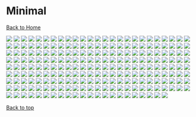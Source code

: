 # Minimal

[Back to Home](https://github.com/RickyFoots/Wallpapers/tree/main)

</h1>

<img src="https://github.com/RickyFoots/Wallpapers/blob/main/Collection/Minimal/00146.png">

<img src="https://github.com/RickyFoots/Wallpapers/blob/main/Collection/Minimal/00305.jpg">

<img src="https://github.com/RickyFoots/Wallpapers/blob/main/Collection/Minimal/00334.jpg">

<img src="https://github.com/RickyFoots/Wallpapers/blob/main/Collection/Minimal/00337.png">

<img src="https://github.com/RickyFoots/Wallpapers/blob/main/Collection/Minimal/00344.png">

<img src="https://github.com/RickyFoots/Wallpapers/blob/main/Collection/Minimal/00386.png">

<img src="https://github.com/RickyFoots/Wallpapers/blob/main/Collection/Minimal/009be5cf7148467dd44503b69e14231a.jpg">

<img src="https://github.com/RickyFoots/Wallpapers/blob/main/Collection/Minimal/08643900020d92b75d51bf3c84c641e3.jpg">

<img src="https://github.com/RickyFoots/Wallpapers/blob/main/Collection/Minimal/102502cccb5151369534f80b1007d728.jpg">

<img src="https://github.com/RickyFoots/Wallpapers/blob/main/Collection/Minimal/114578-coffee-cup-simple-background-minimalism.jpg">

<img src="https://github.com/RickyFoots/Wallpapers/blob/main/Collection/Minimal/120 - KnFPX73.jpg">

<img src="https://github.com/RickyFoots/Wallpapers/blob/main/Collection/Minimal/149a13fff329cbee2007cdde7ca7503a.jpg">

<img src="https://github.com/RickyFoots/Wallpapers/blob/main/Collection/Minimal/1629254800931.png">

<img src="https://github.com/RickyFoots/Wallpapers/blob/main/Collection/Minimal/1637327575813.png">

<img src="https://github.com/RickyFoots/Wallpapers/blob/main/Collection/Minimal/1637336228660.png">

<img src="https://github.com/RickyFoots/Wallpapers/blob/main/Collection/Minimal/1637336939551.jpg">

<img src="https://github.com/RickyFoots/Wallpapers/blob/main/Collection/Minimal/1637824731328.png">

<img src="https://github.com/RickyFoots/Wallpapers/blob/main/Collection/Minimal/1637849501425.jpg">

<img src="https://github.com/RickyFoots/Wallpapers/blob/main/Collection/Minimal/1639324186243.png">

<img src="https://github.com/RickyFoots/Wallpapers/blob/main/Collection/Minimal/1640372689217.png">

<img src="https://github.com/RickyFoots/Wallpapers/blob/main/Collection/Minimal/1640963942611.png">

<img src="https://github.com/RickyFoots/Wallpapers/blob/main/Collection/Minimal/2.png">

<img src="https://github.com/RickyFoots/Wallpapers/blob/main/Collection/Minimal/20220509_133424.jpg">

<img src="https://github.com/RickyFoots/Wallpapers/blob/main/Collection/Minimal/2ba04db0622436aad503e3a4f507e5f5.jpg">

<img src="https://github.com/RickyFoots/Wallpapers/blob/main/Collection/Minimal/3.png">

<img src="https://github.com/RickyFoots/Wallpapers/blob/main/Collection/Minimal/3a8158nxy9to.png">

<img src="https://github.com/RickyFoots/Wallpapers/blob/main/Collection/Minimal/3naa2boj9rd81.png">

<img src="https://github.com/RickyFoots/Wallpapers/blob/main/Collection/Minimal/4.png">

<img src="https://github.com/RickyFoots/Wallpapers/blob/main/Collection/Minimal/4559c80c510a189e49aee248ad58e5fb.jpg">

<img src="https://github.com/RickyFoots/Wallpapers/blob/main/Collection/Minimal/4a45b9f6a6f7c856356295af6bdad496.jpg">

<img src="https://github.com/RickyFoots/Wallpapers/blob/main/Collection/Minimal/54286b774379ba7351ddac69d9e3dc93.jpg">

<img src="https://github.com/RickyFoots/Wallpapers/blob/main/Collection/Minimal/57095abfb28b52d0fba246e075feca46.jpg">

<img src="https://github.com/RickyFoots/Wallpapers/blob/main/Collection/Minimal/582.png">

<img src="https://github.com/RickyFoots/Wallpapers/blob/main/Collection/Minimal/6561dfc22ae0bcce01e8e4dbcc801015.jpg">

<img src="https://github.com/RickyFoots/Wallpapers/blob/main/Collection/Minimal/6f0ksV9.jpeg">

<img src="https://github.com/RickyFoots/Wallpapers/blob/main/Collection/Minimal/79 - P9IzNUz - Evangelion - Leliel.jpg">

<img src="https://github.com/RickyFoots/Wallpapers/blob/main/Collection/Minimal/7MYT0Mo.png">

<img src="https://github.com/RickyFoots/Wallpapers/blob/main/Collection/Minimal/7dbkx11dyo591.png">

<img src="https://github.com/RickyFoots/Wallpapers/blob/main/Collection/Minimal/825f02ff191a46947d118ff9d0e0dcf6.jpg">

<img src="https://github.com/RickyFoots/Wallpapers/blob/main/Collection/Minimal/Diseno_sin_titulo2.png">

<img src="https://github.com/RickyFoots/Wallpapers/blob/main/Collection/Minimal/Katana-Mini.jpg">

<img src="https://github.com/RickyFoots/Wallpapers/blob/main/Collection/Minimal/MF-Doom-Mini.png">

<img src="https://github.com/RickyFoots/Wallpapers/blob/main/Collection/Minimal/Minimal.png">

<img src="https://github.com/RickyFoots/Wallpapers/blob/main/Collection/Minimal/New_Project.png">

<img src="https://github.com/RickyFoots/Wallpapers/blob/main/Collection/Minimal/QpZUf7G.png">

<img src="https://github.com/RickyFoots/Wallpapers/blob/main/Collection/Minimal/Shogoki.png">

<img src="https://github.com/RickyFoots/Wallpapers/blob/main/Collection/Minimal/Solar.jpg">

<img src="https://github.com/RickyFoots/Wallpapers/blob/main/Collection/Minimal/Wallpaper(1).jpg">

<img src="https://github.com/RickyFoots/Wallpapers/blob/main/Collection/Minimal/Zerogoki.png">

<img src="https://github.com/RickyFoots/Wallpapers/blob/main/Collection/Minimal/a833fa24762f669fb518c520acdaabb9.jpg">

<img src="https://github.com/RickyFoots/Wallpapers/blob/main/Collection/Minimal/anime-eye-nord.png">

<img src="https://github.com/RickyFoots/Wallpapers/blob/main/Collection/Minimal/apple.png">

<img src="https://github.com/RickyFoots/Wallpapers/blob/main/Collection/Minimal/atari.png">

<img src="https://github.com/RickyFoots/Wallpapers/blob/main/Collection/Minimal/atari2.png">

<img src="https://github.com/RickyFoots/Wallpapers/blob/main/Collection/Minimal/atari3.png">

<img src="https://github.com/RickyFoots/Wallpapers/blob/main/Collection/Minimal/black_car_girl.jpg">

<img src="https://github.com/RickyFoots/Wallpapers/blob/main/Collection/Minimal/borealis.png">

<img src="https://github.com/RickyFoots/Wallpapers/blob/main/Collection/Minimal/brain.png">

<img src="https://github.com/RickyFoots/Wallpapers/blob/main/Collection/Minimal/building-red-mini.png">

<img src="https://github.com/RickyFoots/Wallpapers/blob/main/Collection/Minimal/bun.png">

<img src="https://github.com/RickyFoots/Wallpapers/blob/main/Collection/Minimal/c824736e45a798eacecc930d370c442a.jpg">

<img src="https://github.com/RickyFoots/Wallpapers/blob/main/Collection/Minimal/camp.jpg">

<img src="https://github.com/RickyFoots/Wallpapers/blob/main/Collection/Minimal/cassette.png">

<img src="https://github.com/RickyFoots/Wallpapers/blob/main/Collection/Minimal/cat-coffee.png">

<img src="https://github.com/RickyFoots/Wallpapers/blob/main/Collection/Minimal/chinese-hills.jpg">

<img src="https://github.com/RickyFoots/Wallpapers/blob/main/Collection/Minimal/d0ecfd1f98d9e67bb2766fa3e4c02aa8.jpg">

<img src="https://github.com/RickyFoots/Wallpapers/blob/main/Collection/Minimal/da14a00f4cf6294c351ef473c3787d77.jpg">

<img src="https://github.com/RickyFoots/Wallpapers/blob/main/Collection/Minimal/dac50a3d732f97b4c91497f4e9f7046c.jpg">

<img src="https://github.com/RickyFoots/Wallpapers/blob/main/Collection/Minimal/dark-cat.png">

<img src="https://github.com/RickyFoots/Wallpapers/blob/main/Collection/Minimal/disco-drink.jpg">

<img src="https://github.com/RickyFoots/Wallpapers/blob/main/Collection/Minimal/doom.jpg">

<img src="https://github.com/RickyFoots/Wallpapers/blob/main/Collection/Minimal/e2346ad7dab59fd328950429abde3bb5.jpg">

<img src="https://github.com/RickyFoots/Wallpapers/blob/main/Collection/Minimal/e8d6d4b9e38869a6cbfbac40a401c6a5.jpg">

<img src="https://github.com/RickyFoots/Wallpapers/blob/main/Collection/Minimal/earth_internet_cable.jpg">

<img src="https://github.com/RickyFoots/Wallpapers/blob/main/Collection/Minimal/ebd71be439297e5e850c138b5900fa5c.jpg">

<img src="https://github.com/RickyFoots/Wallpapers/blob/main/Collection/Minimal/evangelion-overgrown-unit-001-light.png">

<img src="https://github.com/RickyFoots/Wallpapers/blob/main/Collection/Minimal/evangelion-zaruel.jpg">

<img src="https://github.com/RickyFoots/Wallpapers/blob/main/Collection/Minimal/fish.png">

<img src="https://github.com/RickyFoots/Wallpapers/blob/main/Collection/Minimal/gavryl-broken-structures.jpg">

<img src="https://github.com/RickyFoots/Wallpapers/blob/main/Collection/Minimal/inspect.png">

<img src="https://github.com/RickyFoots/Wallpapers/blob/main/Collection/Minimal/jap.png">

<img src="https://github.com/RickyFoots/Wallpapers/blob/main/Collection/Minimal/japan2.png">

<img src="https://github.com/RickyFoots/Wallpapers/blob/main/Collection/Minimal/japan3.png">

<img src="https://github.com/RickyFoots/Wallpapers/blob/main/Collection/Minimal/japan4.png">

<img src="https://github.com/RickyFoots/Wallpapers/blob/main/Collection/Minimal/japantok.png">

<img src="https://github.com/RickyFoots/Wallpapers/blob/main/Collection/Minimal/jpn.png">

<img src="https://github.com/RickyFoots/Wallpapers/blob/main/Collection/Minimal/ltn-eva-gaghiel-lantern-theme.png">

<img src="https://github.com/RickyFoots/Wallpapers/blob/main/Collection/Minimal/ltn-eva-sachael-head-minimalist-lantern-theme.png">

<img src="https://github.com/RickyFoots/Wallpapers/blob/main/Collection/Minimal/ltn-eva-seele-lantern-theme.png">

<img src="https://github.com/RickyFoots/Wallpapers/blob/main/Collection/Minimal/ltn-eva-unit-001-beige-lantern-theme.png">

<img src="https://github.com/RickyFoots/Wallpapers/blob/main/Collection/Minimal/ltn-eva-unit-001-minimalist-lantern-theme.png">

<img src="https://github.com/RickyFoots/Wallpapers/blob/main/Collection/Minimal/made_wall1_mid.png">

<img src="https://github.com/RickyFoots/Wallpapers/blob/main/Collection/Minimal/man-and-girl-mini.png">

<img src="https://github.com/RickyFoots/Wallpapers/blob/main/Collection/Minimal/mario.png">

<img src="https://github.com/RickyFoots/Wallpapers/blob/main/Collection/Minimal/microsoft.png">

<img src="https://github.com/RickyFoots/Wallpapers/blob/main/Collection/Minimal/minimal-21.jpg">

<img src="https://github.com/RickyFoots/Wallpapers/blob/main/Collection/Minimal/minimal-27.png">

<img src="https://github.com/RickyFoots/Wallpapers/blob/main/Collection/Minimal/minimal-kingdom.jpg">

<img src="https://github.com/RickyFoots/Wallpapers/blob/main/Collection/Minimal/minimal_squares.png">

<img src="https://github.com/RickyFoots/Wallpapers/blob/main/Collection/Minimal/mowing-the-moon.png">

<img src="https://github.com/RickyFoots/Wallpapers/blob/main/Collection/Minimal/nasa.png">

<img src="https://github.com/RickyFoots/Wallpapers/blob/main/Collection/Minimal/nasa2.png">

<img src="https://github.com/RickyFoots/Wallpapers/blob/main/Collection/Minimal/nasa3.png">

<img src="https://github.com/RickyFoots/Wallpapers/blob/main/Collection/Minimal/nes-mini.jpg">

<img src="https://github.com/RickyFoots/Wallpapers/blob/main/Collection/Minimal/nigoki.png">

<img src="https://github.com/RickyFoots/Wallpapers/blob/main/Collection/Minimal/nord-demon.png">

<img src="https://github.com/RickyFoots/Wallpapers/blob/main/Collection/Minimal/nord-koi.png">

<img src="https://github.com/RickyFoots/Wallpapers/blob/main/Collection/Minimal/ol.png">

<img src="https://github.com/RickyFoots/Wallpapers/blob/main/Collection/Minimal/one.jpg.png">

<img src="https://github.com/RickyFoots/Wallpapers/blob/main/Collection/Minimal/onnanoko2.png">

<img src="https://github.com/RickyFoots/Wallpapers/blob/main/Collection/Minimal/output-dark.jpg">

<img src="https://github.com/RickyFoots/Wallpapers/blob/main/Collection/Minimal/output-light.jpg">

<img src="https://github.com/RickyFoots/Wallpapers/blob/main/Collection/Minimal/pastel.jpg">

<img src="https://github.com/RickyFoots/Wallpapers/blob/main/Collection/Minimal/polaroid.png">

<img src="https://github.com/RickyFoots/Wallpapers/blob/main/Collection/Minimal/pride.png">

<img src="https://github.com/RickyFoots/Wallpapers/blob/main/Collection/Minimal/ps1.png">

<img src="https://github.com/RickyFoots/Wallpapers/blob/main/Collection/Minimal/ps2.png">

<img src="https://github.com/RickyFoots/Wallpapers/blob/main/Collection/Minimal/rad.png">

<img src="https://github.com/RickyFoots/Wallpapers/blob/main/Collection/Minimal/rocket-mini.png">

<img src="https://github.com/RickyFoots/Wallpapers/blob/main/Collection/Minimal/solardead.jpg">

<img src="https://github.com/RickyFoots/Wallpapers/blob/main/Collection/Minimal/spy-v-spy-inv.png">

<img src="https://github.com/RickyFoots/Wallpapers/blob/main/Collection/Minimal/spy-v-spy.jpg">

<img src="https://github.com/RickyFoots/Wallpapers/blob/main/Collection/Minimal/stabbed.png">

<img src="https://github.com/RickyFoots/Wallpapers/blob/main/Collection/Minimal/theway.jpg">

<img src="https://github.com/RickyFoots/Wallpapers/blob/main/Collection/Minimal/tok3.png">

<img src="https://github.com/RickyFoots/Wallpapers/blob/main/Collection/Minimal/tokyo.png">

<img src="https://github.com/RickyFoots/Wallpapers/blob/main/Collection/Minimal/tokyo4.png">

<img src="https://github.com/RickyFoots/Wallpapers/blob/main/Collection/Minimal/topk5.png">

<img src="https://github.com/RickyFoots/Wallpapers/blob/main/Collection/Minimal/translucent-playstation.png">

<img src="https://github.com/RickyFoots/Wallpapers/blob/main/Collection/Minimal/turbo.jpg">

<img src="https://github.com/RickyFoots/Wallpapers/blob/main/Collection/Minimal/undefined - Imgur(1).png">

<img src="https://github.com/RickyFoots/Wallpapers/blob/main/Collection/Minimal/undefined - Imgur(6).png">

<img src="https://github.com/RickyFoots/Wallpapers/blob/main/Collection/Minimal/unknown.jpg">

<img src="https://github.com/RickyFoots/Wallpapers/blob/main/Collection/Minimal/unknown1.png">

<img src="https://github.com/RickyFoots/Wallpapers/blob/main/Collection/Minimal/unknown2.png">

<img src="https://github.com/RickyFoots/Wallpapers/blob/main/Collection/Minimal/uwp3056634.jpeg">

<img src="https://github.com/RickyFoots/Wallpapers/blob/main/Collection/Minimal/uwp3056638.jpeg">

<img src="https://github.com/RickyFoots/Wallpapers/blob/main/Collection/Minimal/uwp3056641.jpeg">

<img src="https://github.com/RickyFoots/Wallpapers/blob/main/Collection/Minimal/uwp3056644.jpeg">

<img src="https://github.com/RickyFoots/Wallpapers/blob/main/Collection/Minimal/uwp3056645.jpeg">

<img src="https://github.com/RickyFoots/Wallpapers/blob/main/Collection/Minimal/uwp3056646.jpeg">

<img src="https://github.com/RickyFoots/Wallpapers/blob/main/Collection/Minimal/uwp3056649.jpeg">

<img src="https://github.com/RickyFoots/Wallpapers/blob/main/Collection/Minimal/uwp3056651.jpeg">

<img src="https://github.com/RickyFoots/Wallpapers/blob/main/Collection/Minimal/uwp3056652.jpeg">

<img src="https://github.com/RickyFoots/Wallpapers/blob/main/Collection/Minimal/uwp3056654.jpeg">

<img src="https://github.com/RickyFoots/Wallpapers/blob/main/Collection/Minimal/uwp3056656.jpeg">

<img src="https://github.com/RickyFoots/Wallpapers/blob/main/Collection/Minimal/uwp3056660.jpeg">

<img src="https://github.com/RickyFoots/Wallpapers/blob/main/Collection/Minimal/uwp3056664.jpeg">

<img src="https://github.com/RickyFoots/Wallpapers/blob/main/Collection/Minimal/uwp3056667.jpeg">

<img src="https://github.com/RickyFoots/Wallpapers/blob/main/Collection/Minimal/uwp3056684.jpeg">

<img src="https://github.com/RickyFoots/Wallpapers/blob/main/Collection/Minimal/vintage-casette.png">

<img src="https://github.com/RickyFoots/Wallpapers/blob/main/Collection/Minimal/wallhaven-1kqgdg.jpg">

<img src="https://github.com/RickyFoots/Wallpapers/blob/main/Collection/Minimal/wallhaven-287xgm.jpg">

<img src="https://github.com/RickyFoots/Wallpapers/blob/main/Collection/Minimal/wallhaven-2eoy29.jpg">

<img src="https://github.com/RickyFoots/Wallpapers/blob/main/Collection/Minimal/wallhaven-3k7y73.jpg">

<img src="https://github.com/RickyFoots/Wallpapers/blob/main/Collection/Minimal/wallhaven-3zm8od.jpg">

<img src="https://github.com/RickyFoots/Wallpapers/blob/main/Collection/Minimal/wallhaven-429kpg.png">

<img src="https://github.com/RickyFoots/Wallpapers/blob/main/Collection/Minimal/wallhaven-47vwv4.jpg">

<img src="https://github.com/RickyFoots/Wallpapers/blob/main/Collection/Minimal/wallhaven-4lvlyn.jpg">

<img src="https://github.com/RickyFoots/Wallpapers/blob/main/Collection/Minimal/wallhaven-57eql1.jpg">

<img src="https://github.com/RickyFoots/Wallpapers/blob/main/Collection/Minimal/wallhaven-6ox1ql.jpg">

<img src="https://github.com/RickyFoots/Wallpapers/blob/main/Collection/Minimal/wallhaven-6oyrq6.png">

<img src="https://github.com/RickyFoots/Wallpapers/blob/main/Collection/Minimal/wallhaven-76qxz3.jpg">

<img src="https://github.com/RickyFoots/Wallpapers/blob/main/Collection/Minimal/wallhaven-83yrjo.png">

<img src="https://github.com/RickyFoots/Wallpapers/blob/main/Collection/Minimal/wallhaven-95y961.png">

<img src="https://github.com/RickyFoots/Wallpapers/blob/main/Collection/Minimal/wallhaven-dg7ejj.png">

<img src="https://github.com/RickyFoots/Wallpapers/blob/main/Collection/Minimal/wallhaven-dp2ojo.png">

<img src="https://github.com/RickyFoots/Wallpapers/blob/main/Collection/Minimal/wallhaven-e7zmor.jpg">

<img src="https://github.com/RickyFoots/Wallpapers/blob/main/Collection/Minimal/wallhaven-eo5vgw.png">

<img src="https://github.com/RickyFoots/Wallpapers/blob/main/Collection/Minimal/wallhaven-g7rkj7.jpg">

<img src="https://github.com/RickyFoots/Wallpapers/blob/main/Collection/Minimal/wallhaven-g818jd.png">

<img src="https://github.com/RickyFoots/Wallpapers/blob/main/Collection/Minimal/wallhaven-g8x697.jpg">

<img src="https://github.com/RickyFoots/Wallpapers/blob/main/Collection/Minimal/wallhaven-j32j85.jpg">

<img src="https://github.com/RickyFoots/Wallpapers/blob/main/Collection/Minimal/wallhaven-j5o5my.jpg">

<img src="https://github.com/RickyFoots/Wallpapers/blob/main/Collection/Minimal/wallhaven-l3loqq.jpg">

<img src="https://github.com/RickyFoots/Wallpapers/blob/main/Collection/Minimal/wallhaven-lqmg7q.jpg">

<img src="https://github.com/RickyFoots/Wallpapers/blob/main/Collection/Minimal/wallhaven-o3omd5.jpg">

<img src="https://github.com/RickyFoots/Wallpapers/blob/main/Collection/Minimal/wallhaven-p8117p.png">

<img src="https://github.com/RickyFoots/Wallpapers/blob/main/Collection/Minimal/wallhaven-q6qwy7.png">

<img src="https://github.com/RickyFoots/Wallpapers/blob/main/Collection/Minimal/wallhaven-v981x8.jpg">

<img src="https://github.com/RickyFoots/Wallpapers/blob/main/Collection/Minimal/wallhaven-wygm66.png">

<img src="https://github.com/RickyFoots/Wallpapers/blob/main/Collection/Minimal/wallhaven-y81lj7.jpg">

<img src="https://github.com/RickyFoots/Wallpapers/blob/main/Collection/Minimal/wallhaven-z8pdqo.jpg">

<img src="https://github.com/RickyFoots/Wallpapers/blob/main/Collection/Minimal/wallhaven-zxr9mj.jpg">

<img src="https://github.com/RickyFoots/Wallpapers/blob/main/Collection/Minimal/white_yinyang.jpg">

<img src="https://github.com/RickyFoots/Wallpapers/blob/main/Collection/Minimal/win2.png">

<img src="https://github.com/RickyFoots/Wallpapers/blob/main/Collection/Minimal/win95.png">

<img src="https://github.com/RickyFoots/Wallpapers/blob/main/Collection/Minimal/wp10695147-minimalist-aesthetic-desktop-wallpapers.png">

<img src="https://github.com/RickyFoots/Wallpapers/blob/main/Collection/Minimal/wp4047981-minimalism-wallpapers.jpg">

<img src="https://github.com/RickyFoots/Wallpapers/blob/main/Collection/Minimal/wp5121892.jpg">

<img src="https://github.com/RickyFoots/Wallpapers/blob/main/Collection/Minimal/wp5201323-minimalist-desktop-tumblr-wallpapers.jpg">

<img src="https://github.com/RickyFoots/Wallpapers/blob/main/Collection/Minimal/wp5418517-minimalist-aesthetic-laptop-wallpapers.png">

<img src="https://github.com/RickyFoots/Wallpapers/blob/main/Collection/Minimal/wp6100708-kawaii-aesthetic-pc-wallpapers.jpg">

<img src="https://github.com/RickyFoots/Wallpapers/blob/main/Collection/Minimal/wp6168519-cute-aesthetic-pc-wallpapers.jpg">

<img src="https://github.com/RickyFoots/Wallpapers/blob/main/Collection/Minimal/wp7815884-aesthetic-desktop-minimalist-wallpapers.jpg">

<img src="https://github.com/RickyFoots/Wallpapers/blob/main/Collection/Minimal/wp8312350-minimalist-aesthetic-mac-computer-wallpapers.jpg">

<img src="https://github.com/RickyFoots/Wallpapers/blob/main/Collection/Minimal/wp9123388-pastel-aqua-wallpapers.png">

<img src="https://github.com/RickyFoots/Wallpapers/blob/main/Collection/Minimal/wp9644406-aesthetic-retro-deskop-wallpapers.png">

<img src="https://github.com/RickyFoots/Wallpapers/blob/main/Collection/Minimal/wp9782704-aesthetic-laptop-beige-wallpapers.jpg">

<img src="https://github.com/RickyFoots/Wallpapers/blob/main/Collection/Minimal/yxzrIJv.png">

<img src="https://github.com/RickyFoots/Wallpapers/blob/main/Collection/Minimal/fear.png">

<img src="https://github.com/RickyFoots/Wallpapers/blob/main/Collection/Minimal/FZgIjCw.png">

<img src="https://github.com/RickyFoots/Wallpapers/blob/main/Collection/Minimal/klim-musalimov-5kjxC9SiwH8-unsplash.jpg">

<img src="https://github.com/RickyFoots/Wallpapers/blob/main/Collection/Minimal/klim-musalimov-QvEG1o0YmsA-unsplash.jpg">

<img src="https://github.com/RickyFoots/Wallpapers/blob/main/Collection/Minimal/8dfa5f3.jpg">

<img src="https://github.com/RickyFoots/Wallpapers/blob/main/Collection/Minimal/8zsFsVT.jpg">

<img src="https://github.com/RickyFoots/Wallpapers/blob/main/Collection/Minimal/9Gu4QSa.jpg">

<img src="https://github.com/RickyFoots/Wallpapers/blob/main/Collection/Minimal/1608ee9.jpg">

<img src="https://github.com/RickyFoots/Wallpapers/blob/main/Collection/Minimal/1080605.png">

<img src="https://github.com/RickyFoots/Wallpapers/blob/main/Collection/Minimal/2383423.jpg">

<img src="https://github.com/RickyFoots/Wallpapers/blob/main/Collection/Minimal/20200425_183123.jpg">

<img src="https://github.com/RickyFoots/Wallpapers/blob/main/Collection/Minimal/1638316124344.jpg">

<img src="https://github.com/RickyFoots/Wallpapers/blob/main/Collection/Minimal/blossom-sword.jpg">

<img src="https://github.com/RickyFoots/Wallpapers/blob/main/Collection/Minimal/ryoji-iwata-jxn929uiwYs-unsplash.jpg">

<img src="https://github.com/RickyFoots/Wallpapers/blob/main/Collection/Minimal/sails.jpg">

<img src="https://github.com/RickyFoots/Wallpapers/blob/main/Collection/Minimal/SONY_Dynamicron_T-120_DARK_5K.png">

<img src="https://github.com/RickyFoots/Wallpapers/blob/main/Collection/Minimal/supra_on_black.jpg">

<img src="https://github.com/RickyFoots/Wallpapers/blob/main/Collection/Minimal/mazda-on-white.jpg">

<img src="https://github.com/RickyFoots/Wallpapers/blob/main/Collection/Minimal/mazda-on-white-no-sun.png">

<img src="https://github.com/RickyFoots/Wallpapers/blob/main/Collection/Minimal/Burning_Earth.png">

<img src="https://github.com/RickyFoots/Wallpapers/blob/main/Collection/Minimal/bored.png">

<img src="https://github.com/RickyFoots/Wallpapers/blob/main/Collection/Minimal/boreddark.png">

[Back to top](#Top)
